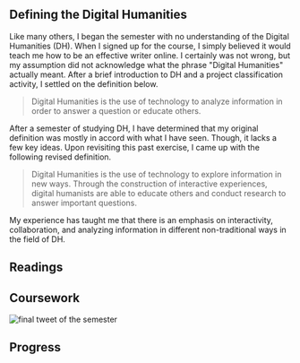 ## Defining the Digital Humanities
Like many others, I began the semester with no understanding of the Digital Humanities (DH). When I signed up for the course, I simply believed it would teach me how to be an effective writer online. I certainly was not wrong, but my assumption did not acknowledge what the phrase "Digital Humanities" actually meant. After a brief introduction to DH and a project classification activity, I settled on the definition below.

> Digital Humanities is the use of technology to analyze information in order to answer a question or educate others.

After a semester of studying DH, I have determined that my original definition was mostly in accord with what I have seen. Though, it lacks a few key ideas. Upon revisiting this past exercise, I came up with the following revised definition.

> Digital Humanities is the use of technology to explore information in new ways. Through the construction of interactive experiences, digital humanists are able to educate others and conduct research to answer important questions.

My experience has taught me that there is an emphasis on interactivity, collaboration, and analyzing information in different non-traditional ways in the field of DH.

## Readings

## Coursework

![final tweet of the semester](https://dh.toddmahood.com/images/course_reflection/final_tweet.png)

## Progress
